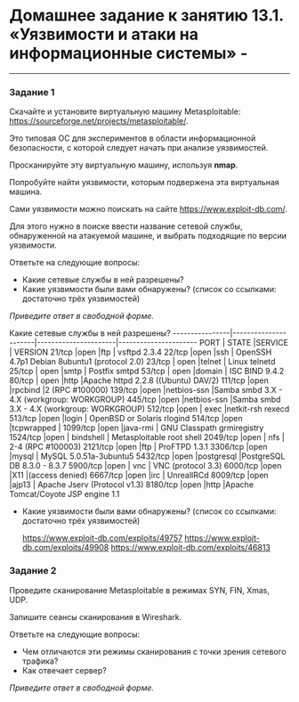 # Домашнее задание к занятию 13.1. «Уязвимости и атаки на информационные системы» - 


------

### Задание 1

Скачайте и установите виртуальную машину Metasploitable: https://sourceforge.net/projects/metasploitable/.

Это типовая ОС для экспериментов в области информационной безопасности, с которой следует начать при анализе уязвимостей.

Просканируйте эту виртуальную машину, используя **nmap**.

Попробуйте найти уязвимости, которым подвержена эта виртуальная машина.

Сами уязвимости можно поискать на сайте https://www.exploit-db.com/.

Для этого нужно в поиске ввести название сетевой службы, обнаруженной на атакуемой машине, и выбрать подходящие по версии уязвимости.

Ответьте на следующие вопросы:

- Какие сетевые службы в ней разрешены?
- Какие уязвимости были вами обнаружены? (список со ссылками: достаточно трёх уязвимостей)
  
*Приведите ответ в свободной форме.*  

Какие сетевые службы в ней разрешены?
----------------|----------------------|----------------------|----------------------
PORT    	| STATE 	       |SERVICE               | VERSION
21/tcp   	|open  	               |ftp                   | vsftpd 2.3.4
22/tcp   	|open  		       |ssh                   | OpenSSH 4.7p1 Debian 8ubuntu1 (protocol 2.0)
23/tcp  	| open  	       |telnet                |   Linux telnetd
25/tcp  	| open  	       |smtp                  |   Postfix smtpd
53/tcp  	| open  	       |domain                |   ISC BIND 9.4.2
80/tcp  	| open  	       |http                  |Apache httpd 2.2.8 ((Ubuntu) DAV/2)
111/tcp  	|open  	               |rpcbind               |2 (RPC #100000)
139/tcp  	|open                  |netbios-ssn           |Samba smbd 3.X - 4.X (workgroup: WORKGROUP)
445/tcp  	|open                  |netbios-ssn           |Samba smbd 3.X - 4.X (workgroup: WORKGROUP)
512/tcp  	|open                  | exec                 |netkit-rsh rexecd
513/tcp  	|open                  |login                 | OpenBSD or Solaris rlogind
514/tcp  	|open                  |tcpwrapped            |
1099/tcp 	|open                  |java-rmi              | GNU Classpath grmiregistry
1524/tcp 	|open                  | bindshell            | Metasploitable root shell
2049/tcp 	|open                  | nfs                  |  2-4 (RPC #100003)
2121/tcp 	|open                  |ftp                   | ProFTPD 1.3.1
3306/tcp 	|open                  |mysql                 | MySQL 5.0.51a-3ubuntu5
5432/tcp 	|open                  |postgresql            |PostgreSQL DB 8.3.0 - 8.3.7
5900/tcp 	|open                  | vnc                  | VNC (protocol 3.3)
6000/tcp 	|open                  |X11                   |(access denied)
6667/tcp 	|open                  |irc                   | UnrealIRCd
8009/tcp 	|open                  |ajp13                 | Apache Jserv (Protocol v1.3)
8180/tcp 	|open                  |http                  |Apache Tomcat/Coyote JSP engine 1.1


- Какие уязвимости были вами обнаружены? (список со ссылками: достаточно трёх уязвимостей)

	https://www.exploit-db.com/exploits/49757
	https://www.exploit-db.com/exploits/49908
	https://www.exploit-db.com/exploits/46813
	



### Задание 2

Проведите сканирование Metasploitable в режимах SYN, FIN, Xmas, UDP.

Запишите сеансы сканирования в Wireshark.

Ответьте на следующие вопросы:

- Чем отличаются эти режимы сканирования с точки зрения сетевого трафика?
- Как отвечает сервер?

*Приведите ответ в свободной форме.*
